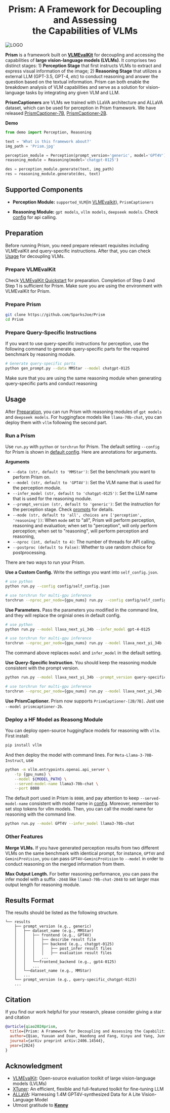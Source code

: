 <div align="center"><h1>Prism: A Framework for Decoupling and Assessing <br>
the Capabilities of VLMs</h1></div>

![LOGO](/Prism.jpg)

**Prism** is a framework built on [**VLMEvalKit**](https://github.com/open-compass/VLMEvalKit/) for decoupling and accessing the capabilities of **large vision-language models (LVLMs)**. It comprises two distinct stages: 1) **Perception Stage** that first instructs VLMs to extract and express visual information of the image; 2) **Reasoning Stage** that utilizes a external LLM (GPT-3.5, GPT-4, _etc_) to conduct reasoning and answer the question based on the textual information. Prism can both enable the breakdown analysis of VLM capabilities and serve as a solution for vision-language tasks by integrating any given VLM and LLM.

**PrismCaptioners** are VLMs we trained with LLaVA architecture and ALLaVA dataset, which can be used for perception in Prism framework. We have released [PrismCaptioner-7B](https://huggingface.co/Yuxuan-Qiao/PrismCaptioner-7B), [PrismCaptioner-2B](https://huggingface.co/Yuxuan-Qiao/PrismCaptioner-2B).

**Demo**
```python
from demo import Perception, Reasoning

text = 'What is this framework about?'
img_path = 'Prism.jpg'

perception_module = Perception(prompt_version='generic', model='GPT4V')
reasoning_module = Reasoning(model='chatgpt-0125')

des = perception_module.generate(text, img_path)
res = reasoning_module.generate(des, text)
```


## Supported Components

- **Perception Module:** ```supported_VLM```(in [VLMEvalkit](https://github.com/open-compass/VLMEvalKit/blob/main/vlmeval/config.py)), ```PrismCaptioners```

- **Reasoning Module:** ```gpt models```, ```vllm models```, ```deepseek models```. Check [config](/decouple/config.py) for api calling.


## Preparation

Before running Prism, you need prepare relevant requisites including VLMEvalKit and query-specific instructions. After that, you can check [Usage](https://github.com/SparksJoe/Prism?tab=readme-ov-file#usage) for decoupling VLMs.

### Prepare VLMEvalKit

Check [VLMEvalKit Quickstart](https://github.com/open-compass/VLMEvalKit/blob/main/Quickstart.md) for preparation. Completion of Step 0 and Step 1 is sufficient for Prism. Make sure you are using the environment with VLMEvalKit for Prism.

### Prepare Prism

```bash
git clone https://github.com/SparksJoe/Prism
cd Prism
```

### Prepare Query-Specific Instructions
If you want to use query-specific instructions for perception, use the following command to generate query-specific parts for the required benchmark by reasoning module.
```bash
# Generate query-specific parts
python gen_prompt.py --data MMStar --model chatgpt-0125
```
Make sure that you are using the same reasoning module when generating query-specific parts and conduct reasoning

## Usage

After [Preparation](https://github.com/SparksJoe/Prism?tab=readme-ov-file#preparation), you can run Prism with reasoning modules of ```gpt models``` and ```deepseek models```. For huggingface models like ```llama-70b-chat```, you can deploy them with ```vllm``` following the second part.

### Run a Prism

Use ```run.py``` with ```python``` or ```torchrun``` for Prism. The default setting ```--config``` for Prism is shown in [default config](/config/default_config.json). Here are annotations for arguments.

**Arguments**

- `--data (str, default to 'MMStar')`: Set the benchmark you want to perform Prism on.
- `--model (str, default to 'GPT4V')`: Set the VLM name that is used for the perception module.
- `--infer_model (str, default to 'chatgpt-0125')`: Set the LLM name that is used for the reasoning module.
- `--prompt_version (str, default to 'generic')`: Set the instruction for the perception stage. Check [prompts](/decouple/prompt.py) for details.
- `--mode (str, default to 'all', choices are ['perception', 'reasoning'])`: When `mode` set to "all", Prism will perform perception, reasoning and evaluation; when set to "perception", will only perform perception; when set to "reasoning", will perform perception and reasoning,
- `--nproc (int, default to 4)`: The number of threads for API calling.
- `--postproc (default to False)`: Whether to use random choice for postprocessing.

There are two ways to run your Prism.

**Use a Custom Config.** Write the settings you want into ```self_config.json```.
```bash 
# use python
python run.py --config config/self_config.json

# use torchrun for multi-gpu inference
torchrun --nproc_per_node={gpu_nums} run.py --config config/self_config.json
```
**Use Parameters.** Pass the parameters you modified in the command line, and they will replace the orginial ones in default config.
```bash
# use python
python run.py --model llava_next_yi_34b --infer_model gpt-4-0125

# use torchrun for multi-gpu inference
torchrun --nproc_per_node={gpu_nums} run.py --model llava_next_yi_34b --infer_model gpt-4-0125
```
The command above replaces  ```model``` and ```infer_model``` in the default setting.

**Use Query-Specific Instruction.** You should keep the reasoning module consistent with the prompt version.

```bash
python run.py --model llava_next_yi_34b --prompt_version query-specific_chatgpt-0125 --infer_model chatgpt-0125

# use torchrun for multi-gpu inference
torchrun --nproc_per_node={gpu_nums} run.py --model llava_next_yi_34b --prompt_version query-specific_chatgpt-0125 --infer_model chatgpt-0125
```

**Use PrismCaptioner.** Prism now supports `PrismCaptioner-[2B/7B]`. Just use `--model prismcaptioner-2b`.

### Deploy a HF Model as Reasong Module
You can deploy open-source huggingface models for reasoning with ```vllm```.
First install:
```bash
pip install vllm
```
And then deploy the model with command lines. For `Meta-Llama-3-70B-Instruct`, use
```bash
python -m vllm.entrypoints.openai.api_server \
    -tp {gpu_nums} \
    --model ${MODEL_PATH} \
    --served-model-name llama3-70b-chat \
    --port 8080
```
The default port used in Prism is `8080`, and pay attention to keep `--served-model-name` consistent with model name in [config](/decouple/config.py). Moreover, remember to set stop tokens for vllm models. Then, you can call the model name for reasoning with the command line.
```bash
python run.py --model GPT4V --infer_model llama3-70b-chat 
```

### Other Features
**Merge VLMs.** If you have generated perception results from two different VLMs on the same benchmark with identical prompt, for instance, `GPT4V` and `GeminiProVision`, you can pass `GPT4V~GeminiProVision` to `--model` in order to conduct reasoning on the merged information from them.

**Max Output Length.** For better reasoning performance, you can pass the infer model with a suffix `-2048` like `llama3-70b-chat-2048` to set larger max output length for reasoning module.

## Results Format

The results should be listed as the following structure.

```
└── results
    ├── prompt_version (e.g., generic)
    │   ├── dataset_name (e.g., MMStar)
    │   │   ├── frontend (e.g., GPT4V)
    │   │   │   ├── describe result file
    │   │   │   ├── backend (e.g., chatgpt-0125)
    │   │   │   │   ├── post_infer result files
    │   │   │   │   ├── evaluation result files
    │   │   │   ...
    │   │   └──frontend_backend (e.g., gpt4-0125)
    │   │   ...
    │   └──dataset_name (e.g., MMStar)
    │   ...
    └── prompt_version (e.g., query-specific_chatgpt-0125)
    ...
```

## Citation
If you find our work helpful for your research, please consider giving a star and citation
```bibtex
@article{qiao2024prism,
  title={Prism: A Framework for Decoupling and Assessing the Capabilities of VLMs},
  author={Qiao, Yuxuan and Duan, Haodong and Fang, Xinyu and Yang, Junming and Chen, Lin and Zhang, Songyang and Wang, Jiaqi and Lin, Dahua and Chen, Kai},
  journal={arXiv preprint arXiv:2406.14544},
  year={2024}
}
```

## Acknowledgment
- [VLMEvalKit](https://github.com/open-compass/VLMEvalKit): Open-source evaluation toolkit of large vision-language models (LVLMs)
- [XTuner](https://github.com/InternLM/xtuner): An efficient, flexible and full-featured toolkit for fine-tuning LLM
- [ALLaVA](https://github.com/FreedomIntelligence/ALLaVA): Harnessing 1.4M GPT4V-synthesized Data for A Lite Vision-Language Model
- Utmost gratitude to [**Kenny**](https://github.com/kennymckormick)

